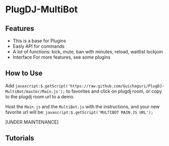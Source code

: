 PlugDJ-MultiBot
===============

Features
-----------
* This is a base for Plugins
* Easly API for commands 
* A lot of functions: kick, mute, ban with minutes, reload, waitlist lockjoin
* Interface
For more features, see some plugins

How to Use
-----------
Add `javascript:$.getScript('https://raw.github.com/Guichaguri/PlugDJ-MultiBot/master/Main.js');` to favorites and click on plugdj room, or copy to the plugdj room url to a demo.

Host the `Main.js` and the `MultiBot.js` with the instructions, and your new favorite url will be:
`javascript:$.getScript('MULTIBOT MAIN.JS URL');`

[UNDER MAINTENANCE]

Tutorials
-----------
